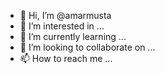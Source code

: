 - 👋 Hi, I’m @amarmusta
- 👀 I’m interested in ...
- 🌱 I’m currently learning ...
- 💞️ I’m looking to collaborate on ...
- 📫 How to reach me ...

<!---
amarmusta/amarmusta is a ✨ special ✨ repository because its `README.md` (this file) appears on your GitHub profile.
You can click the Preview link to take a look at your changes.
--->
